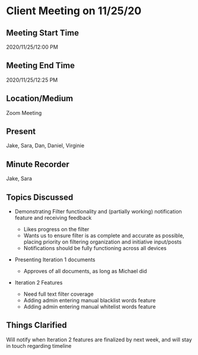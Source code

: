 # Client Meeting on 11/25/20

## Meeting Start Time

2020/11/25/12:00 PM

## Meeting End Time

2020/11/25/12:25 PM

## Location/Medium

Zoom Meeting

## Present

Jake, Sara, Dan, Daniel, Virginie

## Minute Recorder

Jake, Sara

## Topics Discussed

- Demonstrating Filter functionality and (partially working) notification feature and receiving feedback
  - Likes progress on the filter 
  - Wants us to ensure filter is as complete and accurate as possible, placing priority on filtering organization and initiative input/posts
  - Notifications should be fully functioning across all devices

- Presenting Iteration 1 documents
  - Approves of all documents, as long as Michael did
  
- Iteration 2 Features
  - Need full text filter coverage
  - Adding admin entering manual blacklist words feature
  - Adding admin entering manual whitelist words feature



## Things Clarified

Will notify when Iteration 2 features are finalized by next week, and will stay in touch regarding timeline
